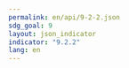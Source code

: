 ```yaml
---
permalink: en/api/9-2-2.json
sdg_goal: 9
layout: json_indicator
indicator: "9.2.2"
lang: en
---
```


